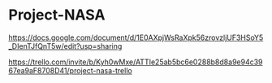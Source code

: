 # Project-NASA

https://docs.google.com/document/d/1E0AXpjWsRaXpk56zrovzljUF3HSoY5_DIenTJfQnT5w/edit?usp=sharing

https://trello.com/invite/b/Kyh0wMxe/ATTIe25ab5bc6e0288b8d8a9e94c3967ea9aF8708D41/project-nasa-trello
